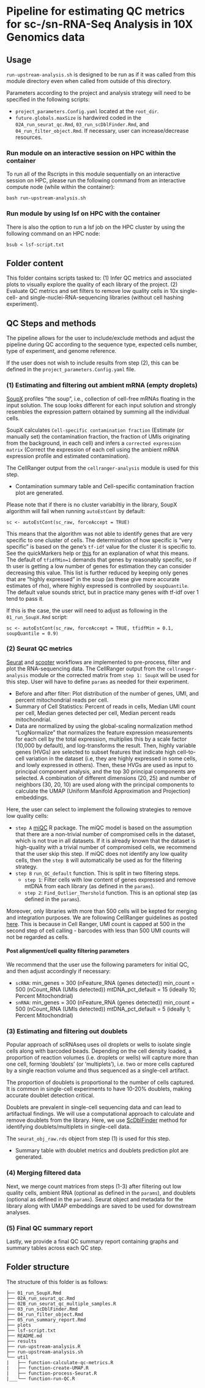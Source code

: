 # Pipeline for estimating QC metrics for sc-/sn-RNA-Seq Analysis in 10X Genomics data

## Usage

`run-upstream-analysis.sh` is designed to be run as if it was called from this module directory even when called from outside of this directory.

Parameters according to the project and analysis strategy will need to be specified in the following scripts:
- `project_parameters.Config.yaml` located at the `root_dir`.
- `future.globals.maxSize` is hardwired coded in the `02A_run_seurat_qc.Rmd`, `03_run_scDblFinder.Rmd`, and `04_run_filter_object.Rmd`. If necessary, user can increase/decrease resources.


### Run module on an interactive session on HPC within the container

To run all of the Rscripts in this module sequentially on an interactive session on HPC, please run the following command from an interactive compute node (while within the container):

```
bash run-upstream-analysis.sh
```

### Run module by using lsf on HPC with the container

There is also the option to run a lsf job on the HPC cluster by using the following command on an HPC node:

```
bsub < lsf-script.txt
```


## Folder content

This folder contains scripts tasked to:
(1) Infer QC metrics and associated plots to visually explore the quality of each library of the project.
(2) Evaluate QC metrics and set filters to remove low quality cells in 10x single-cell- and single-nuclei-RNA-sequencing libraries (without cell hashing experiment).

## QC Steps and methods

The pipeline allows for the user to include/exclude methods and adjust the pipeline during QC according to the sequence type, expected cells number, type of experiment, and genome reference.

If the user does not wish to include results from step (2), this can be defined in the `project_parameters.Config.yaml` file. 

### (1) Estimating and filtering out ambient mRNA (empty droplets)

[SoupX](https://cran.r-project.org/web/packages/SoupX/vignettes/pbmcTutorial.html) profiles “the soup”, i.e., collection of cell-free mRNAs floating in the input solution. The soup looks different for each input solution and strongly resembles the expression pattern obtained by summing all the individual cells.

SoupX calculates `Cell-specific contamination fraction` (Estimate (or manually set) the contamination fraction, the fraction of UMIs originating from the background, in each cell) and infers a `corrected expression matrix` (Correct the expression of each cell using the ambient mRNA expression profile and estimated contamination).

The CellRanger output from the `cellranger-analysis` module is used for this step.
 -  Contamination summary table and Cell-specific contamination fraction plot are generated.


Please note that if there is no cluster variabiltiy in the library, SoupX algorithm will fail when running `autoEstCont` by default:

```
sc <- autoEstCont(sc_raw, forceAccept = TRUE)
```

This means that the algorithm was not able to identify genes that are very specific to one cluster of cells. The determination of how specific is “very specific” is based on the gene’s `tf-idf` value for the cluster it is specific to. See the quickMarkers help or [this](https://constantamateur.github.io/2020-04-10-scDE/) for an explanation of what this means. The default of `tfidfMin=1` demands that genes by reasonably specific, so if th user is getting a low number of genes for estimation they can consider decreasing this value. This list is further reduced by keeping only genes that are “highly expressed” in the soup (as these give more accurate estimates of rho), where highly expressed is controlled by `soupQuantile`. The default value sounds strict, but in practice many genes with tf-idf over 1 tend to pass it.

If this is the case, the user will need to adjust as following in the `01_run_SoupX.Rmd` script:

```
sc <- autoEstCont(sc_raw, forceAccept = TRUE, tfidfMin = 0.1, soupQuantile = 0.9)
```


### (2) Seurat QC metrics

[Seurat](https://satijalab.org/seurat/articles/pbmc3k_tutorial.html) and [scooter](https://github.com/igordot/scooter) workflows are implemented to pre-process, filter and plot the RNA-sequencing data. The CellRanger output from the `cellranger-analysis` module or the corrected matrix from `step 1: SoupX` will be used for this step. User will have to define `params` as needed for their experiment. 
  - Before and after filter: Plot distribution of the number of genes, UMI, and percent mitochondrial reads per cell.
  - Summary of Cell Statistics: Percent of reads in cells, Median UMI count per cell, Median genes detected per cell, Median percent reads mitochondrial.
  - Data are normalized by using the global-scaling normalization method “LogNormalize” that normalizes the feature expression measurements for each cell by the total expression, multiplies this by a scale factor (10,000 by default), and log-transforms the result. Then, highly variable genes (HVGs) are selected to subset features that indicate high cell-to-cell variation in the dataset (i.e, they are highly expressed in some cells, and lowly expressed in others). Then, these HVGs are used as input to principal component analysis, and the top 30 principal components are selected. A combination of different dimensions (20, 25) and number of neighbors (30, 20, 10) are used along with the principal components to calculate the UMAP (Uniform Manifold Approximation and Projection) embeddings.
  
Here, the user can select to implement the following strategies to remove low quality cells:
- `step A` [miQC](https://bioconductor.org/packages/devel/bioc/vignettes/miQC/inst/doc/miQC.html) R package. The miQC model is based on the assumption that there are a non-trivial number of compromised cells in the dataset, which is not true in all datasets. If it is already known that the dataset is high-quality with a trivial number of compromised cells, we recommend that the user skip this step. If miQC does not identify any low quality cells, then the `step B` will automatically be used as for the filtering strategy.
- `step B` `run_QC_default` function. This is split in two filtering steps.
   - `step 1`: Filter cells with low content of genes expressed and remove mtDNA from each library (as defined in the `params`).
   - `step 2`: `Find_Outlier_Thershold` function. This is an optional step (as defined in the `params`). 

Moreover, only libraries with more than 500 cells will be kepted for merging and integration purposes. We are following CellRanger guidelines as posted [here](https://www.10xgenomics.com/analysis-guides/common-considerations-for-quality-control-filters-for-single-cell-rna-seq-data). This is because in Cell Ranger, UMI count is capped at 500 in the second step of cell calling - barcodes with less than 500 UMI counts will not be regarded as cells.
  

#### Post alignment/cell quality filtering parameters
We recommend that the user use the following parameters for initial QC, and then adjust accordingly if necessary:
- `scRNA`: min_genes = 300 (nFeature_RNA (genes detected))
           min_count = 500 (nCount_RNA (UMIs detected))
           mtDNA_pct_default = 15 (ideally 10; Percent Mitochondrial)
- `snRNA`: min_genes = 300 (nFeature_RNA (genes detected))
           min_count = 500 (nCount_RNA (UMIs detected))
           mtDNA_pct_default = 5 (ideally 1; Percent Mitochondrial)


### (3) Estimating and filtering out doublets

Popular approach of scRNAseq uses oil droplets or wells to isolate single cells along with barcoded beads. Depending on the cell density loaded, a proportion of reaction volumes (i.e. droplets or wells) will capture more than one cell, forming ‘doublets’ (or ‘multiplets’), i.e. two or more cells captured by a single reaction volume and thus sequenced as a single-cell artifact. 

The proportion of doublets is proportional to the number of cells captured. It is common in single-cell experiments to have 10-20% doublets, making accurate doublet detection critical.

Doublets are prevalent in single-cell sequencing data and can lead to artifactual findings. We will use a computational approach to calculate and remove doublets from the library. Here, we use [ScDblFinder](https://bioconductor.org/packages/devel/bioc/vignettes/scDblFinder/inst/doc/scDblFinder.html) method for identifying doublets/multiplets in single-cell data.

The `seurat_obj_raw.rds` object from step (1) is used for this step.
 -  Summary table with doublet metrics and doublets prediction plot are generated.


### (4) Merging filtered data

Next, we merge count matrices from steps (1-3) after filtering out low quality cells, ambient RNA (optional as defined in the `params`), and doublets (optional as defined in the `params`). Seurat object and metadata for the library along with UMAP embeddings are saved to be used for downstream analyses.

### (5) Final QC summary report

Lastly, we provide a final QC summary report containing graphs and summary tables across each QC step.

## Folder structure 

The structure of this folder is as follows:

```
├── 01_run_SoupX.Rmd
├── 02A_run_seurat_qc.Rmd
├── 02B_run_seurat_qc_multiple_samples.R
├── 03_run_scDblFinder.Rmd
├── 04_run_filter_object.Rmd
├── 05_run_summary_report.Rmd
├── plots
├── lsf-script.txt
├── README.md
├── results
├── run-upstream-analysis.R
├── run-upstream-analysis.sh
└── util
|   ├── function-calculate-qc-metrics.R
|   ├── function-create-UMAP.R
|   ├── function-process-Seurat.R
|___└── function-run-QC.R
```
